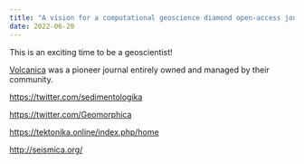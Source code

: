 ```yaml
---
title: "A vision for a computational geoscience diamond open-access journal"
date: 2022-06-20
---
```


This is an exciting time to be a geoscientist!

[Volcanica](https://www.jvolcanica.org) was a pioneer journal entirely owned
and managed by their community.

https://twitter.com/sedimentologika

https://twitter.com/Geomorphica

https://tektonika.online/index.php/home

http://seismica.org/
